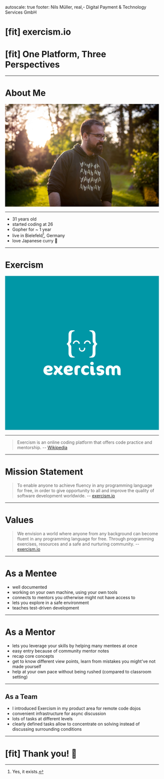 autoscale: true
footer: Nils Müller, real,- Digital Payment & Technology Services GmbH

# [fit] exercism.io 

# [fit] One Platform, Three Perspectives

---

# About Me

![](me.jpeg)

---

- 31 years old
- started coding at 26 
- Gopher for ~ 1 year
- live in Bielefeld[^1], Germany
- love Japanese curry :curry:

[^1]: Yes, it exists.

---

# Exercism

![](exercismlogo.png)

---

> Exercism is an online coding platform that offers code practice and mentorship.
-- [Wikipedia](https://en.wikipedia.org/wiki/Exercism)

---

# Mission Statement

> To enable anyone to achieve fluency in any programming language for free, in order to give opportunity to all and improve the quality of software development worldwide.
-- [exercism.io](https://exercism.io/values)

---

# Values

> We envision a world where anyone from any background can become fluent in any programming language for free. Through programming exercises, resources and a safe and nurturing community.
-- [exercism.io](https://exercism.io/values)

---

# As a Mentee

- well documented
- working on your own machine, using your own tools
- connects to mentors you otherwise might not have access to
- lets you explore in a safe environment
- teaches test-driven development

---

# As a Mentor

- lets you leverage your skills by helping many mentees at once
- easy entry because of community mentor notes
- recap core concepts
- get to know different view points, learn from mistakes you might've not made yourself
- help at your own pace without being rushed (compared to classroom setting)

---

## As a Team

- I introduced Exercism in my product area for remote code dojos
- convenient infrastructure for async discussion
- lots of tasks at different levels
- clearly defined tasks allow to concentrate on solving instead of discussing surrounding conditions

---

# [fit] Thank you! :tada: